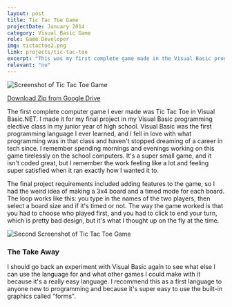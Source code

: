 ```yaml
---
layout: post
title: Tic Tac Toe Game
projectDate: January 2014
category: Visual Basic Game
role: Game Developer
img: tictactoe2.png
link: projects/tic-tac-toe
excerpt: "This was my first complete game made in the Visual Basic programming language and the final project for my very first programming class, which I took at the beginning of my junior year of high school. It helped me understand programming and game design loops. It's a simple Tic Tac Toe game with a twist: there are two extra game modes. This version of the game has some bug fixes."
relevant: "no"
---
```


<img src="https://lizlorena.com/img/tictactoe2.png" alt="Screenshot of Tic Tac Toe Game" class="img-fluid"/>

<p class="caption"><a href="https://github.com/liz-lorena/liz-lorena" target="_blank">Download Zip from Google Drive</a></p>

<p>The first complete computer game I ever made was Tic Tac Toe in Visual Basic.NET. I made it for my final project in my Visual Basic programming elective class in my junior year of high school. Visual Basic was the first programming language I ever learned, and I fell in love with what programming was in that class and haven't stopped dreaming of a career in tech since. I remember spending mornings and evenings working on this game tirelessly on the school computers. It's a super small game, and it isn't coded great, but I remember the work feeling like a lot and feeling super satisfied when it ran exactly how I wanted it to. </p>

<p>The final project requirements included adding features to the game, so I had the weird idea of making a 3x4 board and a timed mode for each board. The loop works like this: you type in the names of the two players, then select a board size and if it's timed or not. The way the game worked is that you had to choose who played first, and you had to click to end your turn, which is pretty bad design, but it's what I thought up on the fly at the time.</p>

<img src="https://lizlorena.com/img/TicTacToe.png" alt="Second Screenshot of Tic Tac Toe Game" class="img-fluid"/>

<h3>The Take Away</h3>

<p>I should go back an experiment with Visual Basic again to see what else I can use the language for and what other games I could make with it because it's a really easy language. I recommend this as a first language to anyone new to programming and because it's super easy to use the built-in graphics called "forms".</p>
